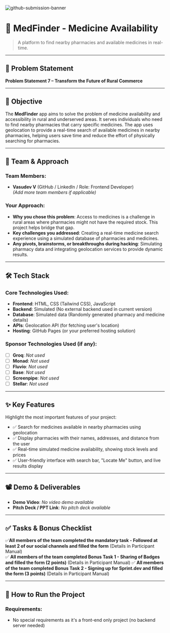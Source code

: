 ![github-submission-banner](https://github.com/user-attachments/assets/a1493b84-e4e2-456e-a791-ce35ee2bcf2f)

# 🚀 **MedFinder - Medicine Availability**

> A platform to find nearby pharmacies and available medicines in real-time.

---

## 📌 Problem Statement

**Problem Statement 7 – Transform the Future of Rural Commerce**

---

## 🎯 Objective

The **MedFinder** app aims to solve the problem of medicine availability and accessibility in rural and underserved areas. It serves individuals who need to find nearby pharmacies that carry specific medicines. The app uses geolocation to provide a real-time search of available medicines in nearby pharmacies, helping users save time and reduce the effort of physically searching for pharmacies.

---

## 🧠 Team & Approach

### Team Members:  
- **Vasudev V** (GitHub / LinkedIn / Role: Frontend Developer)  
*(Add more team members if applicable)*

### Your Approach:  
- **Why you chose this problem**: Access to medicines is a challenge in rural areas where pharmacies might not have the required stock. This project helps bridge that gap.
- **Key challenges you addressed**: Creating a real-time medicine search experience using a simulated database of pharmacies and medicines.
- **Any pivots, brainstorms, or breakthroughs during hacking**: Simulating pharmacy data and integrating geolocation services to provide dynamic results.

---

## 🛠️ Tech Stack

### Core Technologies Used:
- **Frontend**: HTML, CSS (Tailwind CSS), JavaScript
- **Backend**: Simulated (No external backend used in current version)
- **Database**: Simulated data (Randomly generated pharmacy and medicine details)
- **APIs**: Geolocation API (for fetching user's location)
- **Hosting**: GitHub Pages (or your preferred hosting solution)

### Sponsor Technologies Used (if any):
- [ ] **Groq**: _Not used_
- [ ] **Monad**: _Not used_
- [ ] **Fluvio**: _Not used_
- [ ] **Base**: _Not used_
- [ ] **Screenpipe**: _Not used_
- [ ] **Stellar**: _Not used_

---

## ✨ Key Features

Highlight the most important features of your project:

- ✅ Search for medicines available in nearby pharmacies using geolocation
- ✅ Display pharmacies with their names, addresses, and distance from the user
- ✅ Real-time simulated medicine availability, showing stock levels and prices
- ✅ User-friendly interface with search bar, "Locate Me" button, and live results display

---

## 📽️ Demo & Deliverables

- **Demo Video**: _No video demo available_
- **Pitch Deck / PPT Link**: _No pitch deck available_

---

## ✅ Tasks & Bonus Checklist

✅**All members of the team completed the mandatory task - Followed at least 2 of our social channels and filled the form** (Details in Participant Manual)  
✅ **All members of the team completed Bonus Task 1 - Sharing of Badges and filled the form (2 points)**  (Details in Participant Manual)
✅ **All members of the team completed Bonus Task 2 - Signing up for Sprint.dev and filled the form (3 points)**  (Details in Participant Manual)

---

## 🧪 How to Run the Project

### Requirements:
- No special requirements as it's a front-end only project (no backend server needed)
